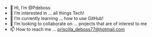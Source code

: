 - 👋 Hi, I’m @Pdeboss
- 👀 I’m interested in ... all things Tech!
- 🌱 I’m currently learning ... how to use GitHub!
- 💞️ I’m looking to collaborate on ... projects that are of interest to me
- 📫 How to reach me ... priscilla_deboss77@hotmail.com

<!---
Pdeboss/Pdeboss is a ✨ special ✨ repository because its `README.md` (this file) appears on your GitHub profile.
You can click the Preview link to take a look at your changes.
--->
